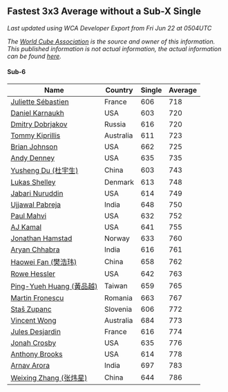 ## Fastest 3x3 Average without a Sub-X Single

*Last updated using WCA Developer Export from Fri Jun 22 at 0504UTC*

*The [World Cube Association](https://www.worldcubeassociation.org) is the source and owner of this information. This published information is not actual information, the actual information can be found [here](https://www.worldcubeassociation.org/results).*

#### Sub-6

Name|Country|Single|Average
	--|--|--|--
[Juliette Sébastien](https://www.worldcubeassociation.org/persons/2014SEBA01)|France|606|718
[Daniel Karnaukh](https://www.worldcubeassociation.org/persons/2014KARN02)|USA|603|720
[Dmitry Dobrjakov](https://www.worldcubeassociation.org/persons/2011DOBR01)|Russia|616|720
[Tommy Kiprillis](https://www.worldcubeassociation.org/persons/2014KIPR01)|Australia|611|723
[Brian Johnson](https://www.worldcubeassociation.org/persons/2013JOHN10)|USA|662|725
[Andy Denney](https://www.worldcubeassociation.org/persons/2013DENN01)|USA|635|735
[Yusheng Du (杜宇生)](https://www.worldcubeassociation.org/persons/2015DUYU01)|China|603|743
[Lukas Shelley](https://www.worldcubeassociation.org/persons/2016SHEL03)|Denmark|613|748
[Jabari Nuruddin](https://www.worldcubeassociation.org/persons/2014NURU01)|USA|614|749
[Ujjawal Pabreja](https://www.worldcubeassociation.org/persons/2015PABR01)|India|648|750
[Paul Mahvi](https://www.worldcubeassociation.org/persons/2012MAHV01)|USA|632|752
[AJ Kamal](https://www.worldcubeassociation.org/persons/2016KAMA04)|USA|641|755
[Jonathan Hamstad](https://www.worldcubeassociation.org/persons/2011HAMS01)|Norway|633|760
[Aryan Chhabra](https://www.worldcubeassociation.org/persons/2015CHHA03)|India|616|761
[Haowei Fan (樊浩玮)](https://www.worldcubeassociation.org/persons/2009FANH01)|China|658|762
[Rowe Hessler](https://www.worldcubeassociation.org/persons/2007HESS01)|USA|642|763
[Ping-Yueh Huang (黃品越)](https://www.worldcubeassociation.org/persons/2012HUAN12)|Taiwan|659|765
[Martin Fronescu](https://www.worldcubeassociation.org/persons/2013FRON01)|Romania|663|767
[Staš Zupanc](https://www.worldcubeassociation.org/persons/2014ZUPA01)|Slovenia|606|772
[Vincent Wong](https://www.worldcubeassociation.org/persons/2014WONG08)|Australia|684|773
[Jules Desjardin](https://www.worldcubeassociation.org/persons/2010DESJ01)|France|616|774
[Jonah Crosby](https://www.worldcubeassociation.org/persons/2012CROS01)|USA|635|776
[Anthony Brooks](https://www.worldcubeassociation.org/persons/2008SEAR01)|USA|614|778
[Arnav Arora](https://www.worldcubeassociation.org/persons/2015AROR02)|India|697|783
[Weixing Zhang (张炜星)](https://www.worldcubeassociation.org/persons/2009ZHAN53)|China|644|786
